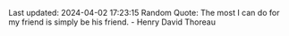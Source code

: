 Last updated: 2024-04-02 17:23:15
Random Quote: The most I can do for my friend is simply be his friend. - Henry David Thoreau